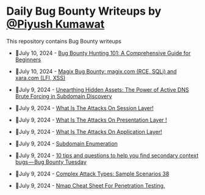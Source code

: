 # Daily Bug Bounty Writeups by [@Piyush Kumawat](https://twitter.com/piyush_supiy) 
This repository contains Bug Bounty writeups

<!-- BLOG-POST-LIST:START -->
 - 💯July 10, 2024 - [Bug Bounty Hunting 101: A Comprehensive Guide for Beginners](https://cyberw1ng.medium.com/bug-bounty-hunting-101-a-comprehensive-guide-for-beginners-41fa78ff0bbd?source=rss------bug_bounty-5) 

 - 💯July 10, 2024 - [Magix Bug Bounty: magix.com &lpar;RCE, SQLi&rpar; and xara.com &lpar;LFI, XSS&rpar;](https://medium.com/@proseizala/magix-bug-bounty-magix-com-rce-sqli-and-xara-com-lfi-xss-c4e8492bbf3e?source=rss------bug_bounty-5) 

 - 💯July 9, 2024 - [Unearthing Hidden Assets: The Power of Active DNS Brute Forcing in Subdomain Discovery](https://bunny0417.medium.com/unearthing-hidden-assets-the-power-of-active-dns-brute-forcing-in-subdomain-discovery-44ec7f1250d4?source=rss------bug_bounty-5) 

 - 💯July 9, 2024 - [What Is The Attacks On Session Layer!](https://medium.com/@reemmoslem34/what-is-the-attacks-on-session-layer-d3ac90d9c4cb?source=rss------bug_bounty-5) 

 - 💯July 9, 2024 - [What Is The Attacks On Presentation Layer !](https://medium.com/@reemmoslem34/what-is-the-attacks-on-presentation-layer-d98cbde4005b?source=rss------bug_bounty-5) 

 - 💯July 9, 2024 - [What Is The Attacks On Application Layer!](https://medium.com/@reemmoslem34/%D8%B7%D9%8A%D8%A8-%D8%AA%D8%B9%D8%A7%D9%84%D9%88%D8%A7-%D8%A3%D8%AE%D8%AA%D8%B5%D8%B1-%D8%A7%D9%84%D8%AD%D9%88%D8%A7%D8%B1-6e6617528bba?source=rss------bug_bounty-5) 

 - 💯July 9, 2024 - [Subdomain Enumeration](https://medium.com/@ronyhassan091101/subdomain-enumeration-4370bac688e1?source=rss------bug_bounty-5) 

 - 💯July 9, 2024 - [10 tips and questions to help you find secondary context bugs — Bug Bounty Tuesday](https://medium.com/@kerstan/10-tips-and-questions-to-help-you-find-secondary-context-bugs-bug-bounty-tuesday-b8b3f9173522?source=rss------bug_bounty-5) 

 - 💯July 9, 2024 - [Complex Attack Types: Sample Scenarios 38](https://medium.com/@brsdncr/complex-attack-types-sample-scenarios-38-10e2ee4d4316?source=rss------bug_bounty-5) 

 - 💯July 9, 2024 - [Nmap Cheat Sheet For Penetration Testing.](https://medium.com/@umarhere4u/nmap-cheat-sheet-for-penetration-testing-70b555b91285?source=rss------bug_bounty-5) 
<!-- BLOG-POST-LIST:END -->
